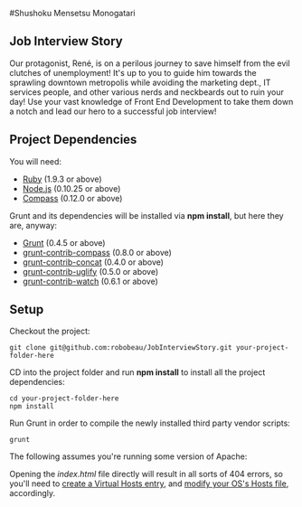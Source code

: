 #Shushoku Mensetsu Monogatari

## Job Interview Story

Our protagonist, René, is on a perilous journey to save himself from the evil clutches of unemployment! It's up to you to guide him towards the sprawling downtown metropolis while avoiding the marketing dept., IT services people, and other various nerds and neckbeards out to ruin your day! Use your vast knowledge of Front End Development to take them down a notch and lead our hero to a successful job interview!

## Project Dependencies

You will need:

* [Ruby](https://www.ruby-lang.org/en) (1.9.3 or above)
* [Node.js](http://nodejs.org) (0.10.25 or above)
* [Compass](http://compass-style.org) (0.12.0 or above)

Grunt and its dependencies will be installed via **npm install**, but here they are, anyway:

* [Grunt](http://gruntjs.com) (0.4.5 or above)
* [grunt-contrib-compass](https://github.com/gruntjs/grunt-contrib-compass) (0.8.0 or above)
* [grunt-contrib-concat](https://github.com/gruntjs/grunt-contrib-concat) (0.4.0 or above)
* [grunt-contrib-uglify](https://github.com/gruntjs/grunt-contrib-uglify) (0.5.0 or above)
* [grunt-contrib-watch](https://github.com/gruntjs/grunt-contrib-watch) (0.6.1 or above)

## Setup

Checkout the project:

```
git clone git@github.com:robobeau/JobInterviewStory.git your-project-folder-here
```

CD into the project folder and run **npm install** to install all the project dependencies:

```
cd your-project-folder-here
npm install
```

Run Grunt in order to compile the newly installed third party vendor scripts:

```
grunt
```

The following assumes you're running some version of Apache:

Opening the *index.html* file directly will result in all sorts of 404 errors, so you'll need to [create a Virtual Hosts entry](http://httpd.apache.org/docs/2.2/vhosts/examples.html), and [modify your OS's Hosts file](http://www.rackspace.com/knowledge_center/article/how-do-i-modify-my-hosts-file), accordingly.